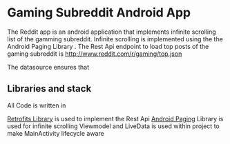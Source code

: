 # Gaming Subreddit Android App
The Reddit app is an android application that implements infinite scrolling list of the gamming subreddit.
Infinite scrolling is implemented using the the Android Paging Library .
The Rest Api endpoint to load top posts of the gaming subreddit is http://www.reddit.com/r/gaming/top.json

The datasource ensures that 

## Libraries and stack
All Code is written in

[Kotlin]: https://kotlinlang.org	"Kotlin"

[Retrofits Library](https://square.github.io/retrofit/) is used to implement the Rest Api
[Android Paging](https://developer.android.com/topic/libraries/architecture/paging) Library is used for infinite scrolling
Viewmodel and LiveData is used within project to make MainActivity lifecycle aware 



